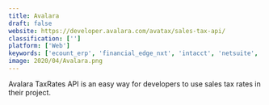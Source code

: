 ```yaml
---
title: Avalara
draft: false 
website: https://developer.avalara.com/avatax/sales-tax-api/
classification: ['']
platform: ['Web']
keywords: ['ecount_erp', 'financial_edge_nxt', 'intacct', 'netsuite', 'octobat', 'quickbooks_enterprise', 'quickbooks_online', 'quickbooks_premier', 'quickbooks_pro', 'sage_300_erp', 'symmetry', 'taxjar', 'taxamo', 'taxify', 'thomson_reuters_onesource', 'xero', 'zoho_books']
image: 2020/04/Avalara.png
---
```

Avalara TaxRates API is an easy way for developers to use sales tax rates in their project.